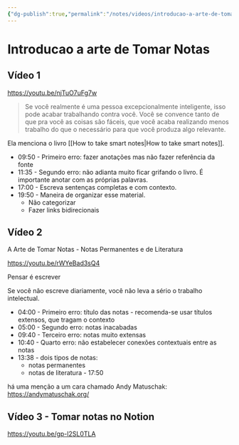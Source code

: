 ```yaml
---
{"dg-publish":true,"permalink":"/notes/videos/introducao-a-arte-de-tomar-notas/","dgHomeLink":true,"dgPassFrontmatter":false}
---
```


# Introducao a arte de Tomar Notas

## Vídeo 1

<https://youtu.be/njTuO7uFg7w>


> Se você realmente é uma pessoa excepcionalmente inteligente, isso pode acabar trabalhando contra você.
> Você se convence tanto de que pra você as coisas são fáceis, que você acaba realizando menos trabalho do que o necessário para que você produza algo relevante.

Ela menciona o livro [[How to take smart notes|How to take smart notes]].

- 09:50 - Primeiro erro: fazer anotações mas não fazer referência da fonte
- 11:35 - Segundo erro: não adianta muito ficar grifando o livro. É importante anotar com as próprias palavras.
- 17:00 - Escreva sentenças completas e com contexto.
- 19:50 - Maneira de organizar esse material.
    - Não categorizar
    - Fazer links bidirecionais


## Vídeo 2

A Arte de Tomar Notas - Notas Permanentes e de Literatura

<https://youtu.be/rWYeBad3sQ4>

Pensar é escrever

Se você não escreve diariamente, você não leva a sério o trabalho intelectual.

- 04:00 - Primeiro erro: título das notas - recomenda-se usar títulos extensos, que tragam o contexto
- 05:00 - Segundo erro: notas inacabadas
- 09:40 - Terceiro erro: notas muito extensas
- 10:40 - Quarto erro: não estabelecer conexões contextuais entre as notas
- 13:38 - dois tipos de notas:
    - notas permanentes
    - notas de literatura - 17:50

há uma menção a um cara chamado Andy Matuschak: <https://andymatuschak.org/>


## Vídeo 3 - Tomar notas no Notion

<https://youtu.be/gp-l2SL0TLA>

